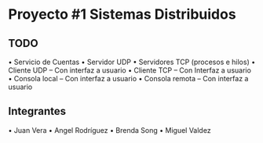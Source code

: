 # Proyecto #1 Sistemas Distribuidos

## TODO

• Servicio de Cuentas
• Servidor UDP
• Servidores TCP (procesos e hilos)
• Cliente UDP – Con interfaz a usuario
• Cliente TCP – Con Interfaz a usuario
• Consola local – Con interfaz a usuario
• Consola remota – Con interfaz a usuario

## Integrantes 

• Juan Vera
• Angel Rodríguez
• Brenda Song
• Miguel Valdez